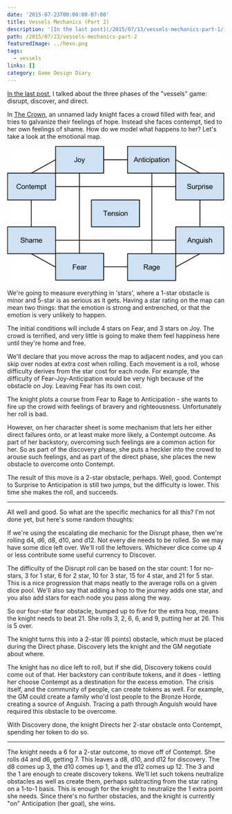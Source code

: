 ```yaml
---
date: '2015-07-23T00:00:00-07:00'
title: Vessels Mechanics (Part 2)
description: '[In the last post](/2015/07/13/vessels-mechanics-part-1/), I talked about the three phases of the "vessels" game: disrupt, discover, and direct. '
path: /2015/07/23/vessels-mechanics-part-2
featuredImage: ../hexo.png
tags:
  - vessels
links: []
category: Game Design Diary
---
```


[In the last post](/2015/07/13/vessels-mechanics-part-1/),
I talked about the three phases of the "vessels" game:
disrupt, discover, and direct.

<!-- more -->

In [The Crown](/2015/09/04/fiction/vessels/crown/), an unnamed lady knight
faces a crowd filled with fear, and tries to galvanize their feelings
of hope. Instead she faces contempt, tied to her own feelings of shame.
How do we model what happens to her? Let's take a look at the emotional
map.

![Emotional map](emotion-cube.png)

We're going to measure everything in 'stars', where a 1-star obstacle
is minor and 5-star is as serious as it gets. Having a star rating
on the map can mean two things: that the emotion is strong and entrenched,
or that the emotion is very unlikely to happen.

The initial conditions will include 4 stars on Fear, and 3 stars on Joy.
The crowd is terrified, and very little is going to make them feel
happiness here until they're home and free.

We'll declare that you move across the map to adjacent nodes, and you can
skip over nodes at extra cost when rolling. Each movement is a roll,
whose difficulty derives from the star cost for each node. For example,
the difficulty of Fear-Joy-Anticipation would be very high because of
the obstacle on Joy. Leaving Fear has its own cost.

The knight plots a course from Fear to Rage to Anticipation - she wants
to fire up the crowd with feelings of bravery and righteousness.
Unfortunately her roll is bad.

However, on her character sheet is some mechanism that lets her either
direct failures onto, or at least make more likely, a Contempt outcome.
As part of her backstory, overcoming such feelings are a common action
for her. So as part of the discovery phase, she puts a heckler into the
crowd to arouse such feelings, and as part of the direct phase, she
places the new obstacle to overcome onto Contempt.

The result of this move is a 2-star obstacle, perhaps. Well, good.
Contempt to Surprise to Anticipation is still two jumps, but the
difficulty is lower. This time she makes the roll, and succeeds.

----

All well and good. So what are the specific mechanics for all this?
I'm not done yet, but here's some random thoughts:

If we're using the escalating die mechanic for the Disrupt phase,
then we're rolling d4, d6, d8, d10, and d12. Not every die needs
to be rolled. So we may have some dice left over. We'll roll
the leftovers. Whichever dice come up 4 or less contribute some
useful currency to Discover.

The difficulty of the Disrupt roll can be based on the star count:
1 for no-stars, 3 for 1 star, 6 for 2 star, 10 for 3 star, 15 for
4 star, and 21 for 5 star. This is a nice progression that maps neatly
to the average rolls on a given dice pool. We'll also say that adding
a hop to the journey adds one star, and you also add stars for
each node you pass along the way.

So our four-star fear obstacle, bumped up to five for the extra hop,
means the knight needs to beat 21.
She rolls 3, 2, 6, 6, and 9, putting her at 26. This is 5 over.

The knight turns this into a 2-star (6 points) obstacle, which
must be placed during the Direct phase. Discovery lets the
knight and the GM negotiate about where.

The knight has no dice left to roll, but if she did, Discovery
tokens could come out of that.
Her backstory can contribute tokens, and it does - letting
her choose Contempt as a destination for the excess emotion.
The crisis itself, and the community of people, can create
tokens as well.
For example, the GM could create a family who'd lost people to the
Bronze Horde, creating a source of Anguish. Tracing a path through
Anguish would have required this obstacle to be overcome.

With Discovery done, the knight Directs her 2-star obstacle
onto Contempt, spending her token to do so.

----

The knight needs a 6 for a 2-star outcome, to move off of Contempt.
She rolls d4 and d6, getting 7.
This leaves a d8, d10, and d12 for discovery.
The d8 comes up 3, the d10 comes up 1, and the d12 comes up 12.
The 3 and the 1 are enough to create discovery tokens.
We'll let such tokens neutralize obstacles as well as create them,
perhaps subtracting from the star rating on a 1-to-1 basis.
This is enough for the knight to neutralize the 1 extra point
she needs. Since there's no further obstacles, and the knight
is currently "on" Anticipation (her goal), she wins.
